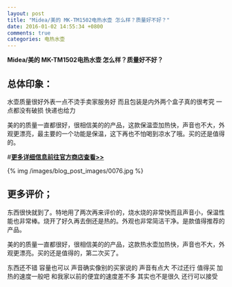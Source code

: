 ```yaml
---
layout: post
title: "Midea/美的 MK-TM1502电热水壶 怎么样？质量好不好？"
date: 2016-01-02 14:55:34 +0800
comments: true
categories: 电热水壶
---
```


**Midea/美的 MK-TM1502电热水壶 怎么样？质量好不好？**

## 总体印象：

水壶质量很好外表一点不烫手卖家服务好 而且包装是内外两个盒子真的很考究 一点都没有破损 快递也给力

美的的质量一直都很好，很相信美的的产品，这款保温壶加热快，声音也不大，外观更漂亮，最主要的一个功能是保温，这下再也不怕喝到凉水了哦。买的还是值得的。

#[**更多详细信息前往官方商店查看>>**](http://redirect.simba.taobao.com/rd?w=unionnojs&f=http%3A%2F%2Fai.taobao.com%2Fauction%2Fedetail.htm%3Fe%3DTYWWiDSJfhm6k0Or%252B%252BH4tBBA0m%252FxvHRe6fcRkKKuVS6LltG5xFicOdXrTUTgh9sMDPIwxrc30rgx5xFFx04TddwPqZtsoXfgqLKJiCwc7I6msqdEeVczj3nayBoLCgTwXiecsi3INrcEQfh1rtyHSw%253D%253D%26ptype%3D100010%26from%3Dbasic&k=5ccfdb950740ca16&c=un&b=alimm_0&p=mm_109581374_12296429_46532450)

<!--More-->

{% img /images/blog_post_images/0076.jpg %}

## 更多评价；

东西很快就到了。特地用了两次再来评价的，烧水烧的非常快而且声音小，保温性能也非常棒。烧开了好久再去倒还是热的。外观也非常简洁干净。是款值得推荐的产品。

美的的质量一直都很好，很相信美的的产品，这款热水壶加热快，声音也不大，外观更漂亮。买的还是值得的，第二次买了。

东西还不错 容量也可以 声音确实像别的买家说的 声音有点大 不过还行 值得买 加热的速度一般吧 和我家以前的便宜的速度差不多 其实也不是很久 还行可以接受
